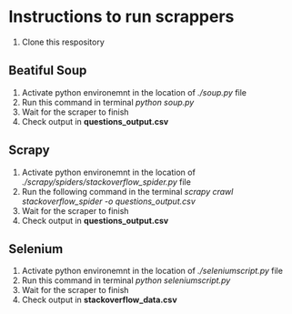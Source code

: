 # Instructions to run scrappers 

1. Clone this respository 

## Beatiful Soup

1. Activate python environemnt in the location of *./soup.py* file
2. Run this command in terminal  *python soup.py*
3. Wait for the scraper to finish
4. Check output in **questions_output.csv** 


## Scrapy
1. Activate python environemnt in the location of *./scrapy/spiders/stackoverflow_spider.py* file
2. Run the following command in the terminal *scrapy crawl stackoverflow_spider -o questions_output.csv*
3. Wait for the scraper to finish
4. Check output in **questions_output.csv** 


## Selenium
1. Activate python environemnt in the location of *./seleniumscript.py* file
2. Run this command in terminal  *python seleniumscript.py*
3. Wait for the scraper to finish
4. Check output in **stackoverflow_data.csv** 
